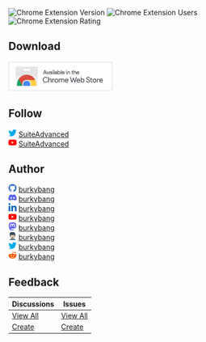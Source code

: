 ![Chrome Extension Version](https://img.shields.io/chrome-web-store/v/eambkjlkacecjilgcdmicbpnhkfhdiee?label=version&logo=google-chrome&logoColor=ffce43)
![Chrome Extension Users](https://img.shields.io/endpoint?url=https%3A%2F%2Fburkybang.com%2Fchrome_extension_users%2F%3Faction%3Dget%26id%3Deambkjlkacecjilgcdmicbpnhkfhdiee%26output%3Dshields-io%26number-only%3D1&logoColor=ffce43)
![Chrome Extension Rating](https://img.shields.io/chrome-web-store/stars/eambkjlkacecjilgcdmicbpnhkfhdiee?logo=google-chrome&logoColor=ffce43)

## Download

[![SuiteAdvanced on the Chrome Web Store](https://github.com/burkybang/burkybang/raw/master/Images/chrome-web-store.png "SuiteAdvanced on the Chrome Web Store")](https://burkybang.com/SuiteAdvanced)

## Follow

![Twitter](https://github.com/burkybang/burkybang/raw/master/Images/twitter16.png "Twitter") [SuiteAdvanced](https://twitter.com/SuiteAdvanced "Twitter")  
![YouTube](https://github.com/burkybang/burkybang/raw/master/Images/youtube16.png "YouTube") [SuiteAdvanced](https://www.youtube.com/playlist?list=PLVt4_r5YY_mc5n4UOu2yFwNxGuiaUHAoo "YouTube")

## Author

![GitHub](https://github.com/burkybang/burkybang/raw/master/Images/github16.png "GitHub") [burkybang](https://github.com/burkybang "GitHub")  
![Discord](https://github.com/burkybang/burkybang/raw/master/Images/discord16.png "Discord") [burkybang](https://discord.gg/MzdmCVtA "Discord")  
![LinkedIn](https://github.com/burkybang/burkybang/raw/master/Images/linkedin16.png "LinkedIn") [burkybang](https://linkedin.com/in/burkybang "LinkedIn")  
![YouTube](https://github.com/burkybang/burkybang/raw/master/Images/youtube16.png "YouTube") [burkybang](https://youtube.com/burkybang "YouTube")  
![Mastodon](https://github.com/burkybang/burkybang/raw/master/Images/mastodon16.png "Mastodon") [burkybang](https://mastodon.social/@burkybang "Mastodon")  
![Squabbles](https://github.com/burkybang/burkybang/raw/master/Images/squabbles16.png "Squabbles") [burkybang](https://squabbles.io/u/burkybang "Squabbles")  
![Twitter](https://github.com/burkybang/burkybang/raw/master/Images/twitter16.png "Twitter") [burkybang](https://twitter.com/burkybang "Twitter")  
![Reddit](https://github.com/burkybang/burkybang/raw/master/Images/reddit16.png "Reddit") [burkybang](https://reddit.com/u/burkybang "Reddit")

## Feedback

| Discussions                                                                          | Issues                                                                                                                         |
|--------------------------------------------------------------------------------------|--------------------------------------------------------------------------------------------------------------------------------|
| [View All](https://github.com/burkybang/SuiteAdvanced-Feedback/discussions)          | [View All](https://github.com/burkybang/SuiteAdvanced-Feedback/issues)                                                         |
| [Create](https://github.com/burkybang/SuiteAdvanced-Feedback/discussions/new/choose) | [Create](https://github.com/burkybang/SuiteAdvanced-Feedback/issues/new?assignees=burkybang&labels=bug&template=bug_report.md) |